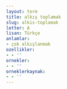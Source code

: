 ```yaml
---
layout: term
title: alkış toplamak
slug: alkis-toplamak
letter: A
lisan: Türkçe
anlamlar:
- çok alkışlanmak
ozellikler:
- - ''
ornekler:
- - ''
orneklerkaynak:
- - ''
---
```

